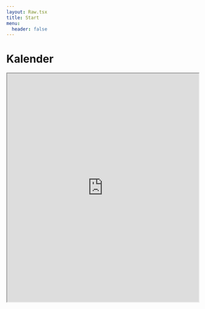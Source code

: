 ```yaml
---
layout: Raw.tsx
title: Start
menu:
  header: false
---
```


<div data-markdown="true">

# Kalender

</div>

<iframe width="100%" height="600" src="https://cloud.ojc-ev.de/apps/calendar/embed/sgsDD9t5j9W2FmQo/dayGridMonth/now"><iframe>
